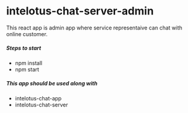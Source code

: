 # intelotus-chat-server-admin

This react app is admin app where service representaive can chat with online customer. 
##### Steps to start
* npm install
* npm start


##### This app should be used along with 
* intelotus-chat-app
* intelotus-chat-server 

